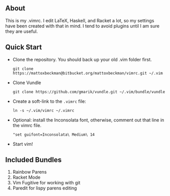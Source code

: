 ## About

This is my .vimrc.  I edit LaTeX, Haskell, and Racket a lot, so my settings have been created
with that in mind.  I tend to avoid plugins until I am sure they are useful.

## Quick Start

+ Clone the repository.  You should back up your old .vim folder first.

    ```
    git clone https://mattoxbeckman@bitbucket.org/mattoxbeckman/vimrc.git ~/.vim
    ```

+ Clone Vundle

    ```
    git clone https://github.com/gmarik/vundle.git ~/.vim/bundle/vundle
    ```

+ Create a soft-link to the `.vimrc` file:

    ```
    ln -s ~/.vim/vimrc ~/.vimrc
    ```

+ Optional: install the Inconsolata font, otherwise, comment out that line in the vimrc file.

    ```
   "set guifont=Inconsolata\ Medium\ 14 
    ```

+ Start vim!

## Included Bundles

1. Rainbow Parens
2. Racket Mode
3. Vim Fugitive for working with git
4. Paredit for lispy parens editing

